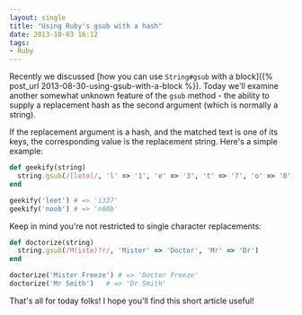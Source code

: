 ```yaml
---
layout: single
title: "Using Ruby's gsub with a hash"
date: 2013-10-03 16:12
tags:
- Ruby
---
```


Recently we discussed [how you can use `String#gsub` with a block]({% post_url 2013-08-30-using-gsub-with-a-block %}).
Today we'll examine another somewhat unknown feature of the `gsub` method - the ability to supply a replacement hash as the second argument (which is normally a string).

If the replacement argument is a hash, and the matched text is one of its keys, the corresponding value is the replacement string. Here's a simple example:

``` ruby
def geekify(string)
  string.gsub(/[leto]/, 'l' => '1', 'e' => '3', 't' => '7', 'o' => '0')
end

geekify('leet') # => '1337'
geekify('noob') # => 'n00b'
```

Keep in mind you're not restricted to single character replacements:

``` ruby
def doctorize(string)
  string.gsub(/M(iste)?r/, 'Mister' => 'Doctor', 'Mr' => 'Dr')
end

doctorize('Mister Freeze') # => 'Doctor Freeze'
doctorize('Mr Smith')   # => 'Dr Smith'
```

That's all for today folks! I hope you'll find this short article useful!
